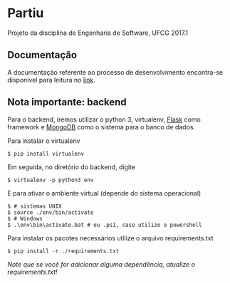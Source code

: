 # Partiu

Projeto da disciplina de Engenharia de Software, UFCG 2017.1

## Documentação
A documentação referente ao processo de desenvolvimento encontra-se disponível para leitura no [link](https://docs.google.com/document/d/1tWmXYNbgHWPPPpYU03oJQiq1NFbPeMLwKK1YN1aNMpg/edit?usp=sharing).

## Nota importante: backend

Para o backend, iremos utilizar o python 3, virtualenv, [Flask](http://flask.pocoo.org/) como framework
e [MongoDB](https://www.mongodb.com/) como o sistema para o banco de dados.

Para instalar o virtualenv

```
$ pip install virtualenv
```

Em seguida, no diretório do backend, digite

```
$ virtualenv -p python3 env
```

E para ativar o ambiente virtual (depende do sistema operacional)

```
$ # sistemas UNIX
$ source ./env/bin/activate
$ # Windows
$ .\env\bin\activate.bat # ou .ps1, caso utilize o powershell
```

Para instalar os pacotes necessários utilize o arquivo requirements.txt

```
$ pip install -r ./requirements.txt
```

*Note que se você for adicionar alguma dependência, atualize o requirements.txt!*
